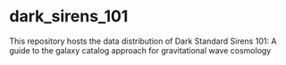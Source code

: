 # dark_sirens_101
This repository hosts the data distribution of Dark Standard Sirens 101: A guide to the galaxy catalog approach for gravitational wave cosmology
